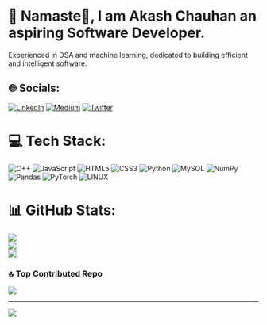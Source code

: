 # 💫 Namaste🙏, I am Akash Chauhan an aspiring Software Developer.
Experienced in DSA and machine learning, dedicated to building efficient and intelligent software. <br>



## 🌐 Socials:
[![LinkedIn](https://img.shields.io/badge/LinkedIn-%230077B5.svg?logo=linkedin&logoColor=white)](https://linkedin.com/in/a1akashchauhan) [![Medium](https://img.shields.io/badge/Medium-12100E?logo=medium&logoColor=white)](https://medium.com/@a1akashchauhan) [![Twitter](https://img.shields.io/badge/Twitter-%231DA1F2.svg?logo=Twitter&logoColor=white)](https://twitter.com/a1akashchauhan) 

# 💻 Tech Stack:
![C++](https://img.shields.io/badge/c++-%2300599C.svg?style=for-the-badge&logo=c%2B%2B&logoColor=white) ![JavaScript](https://img.shields.io/badge/javascript-%23323330.svg?style=for-the-badge&logo=javascript&logoColor=%23F7DF1E) ![HTML5](https://img.shields.io/badge/html5-%23E34F26.svg?style=for-the-badge&logo=html5&logoColor=white) ![CSS3](https://img.shields.io/badge/css3-%231572B6.svg?style=for-the-badge&logo=css3&logoColor=white) ![Python](https://img.shields.io/badge/python-3670A0?style=for-the-badge&logo=python&logoColor=ffdd54) ![MySQL](https://img.shields.io/badge/mysql-%2300f.svg?style=for-the-badge&logo=mysql&logoColor=white) ![NumPy](https://img.shields.io/badge/numpy-%23013243.svg?style=for-the-badge&logo=numpy&logoColor=white) ![Pandas](https://img.shields.io/badge/pandas-%23150458.svg?style=for-the-badge&logo=pandas&logoColor=white) ![PyTorch](https://img.shields.io/badge/PyTorch-%23EE4C2C.svg?style=for-the-badge&logo=PyTorch&logoColor=white) ![LINUX](https://img.shields.io/badge/Linux-FCC624?style=for-the-badge&logo=linux&logoColor=black)
# 📊 GitHub Stats:
![](https://github-readme-stats.vercel.app/api?username=a1akashchauhan&theme=gotham&hide_border=false&include_all_commits=false&count_private=false)<br/>
![](https://github-readme-streak-stats.herokuapp.com/?user=a1akashchauhan&theme=gotham&hide_border=false)<br/>
![](https://github-readme-stats.vercel.app/api/top-langs/?username=a1akashchauhan&theme=gotham&hide_border=false&include_all_commits=false&count_private=false&layout=compact)

### 🔝 Top Contributed Repo
![](https://github-contributor-stats.vercel.app/api?username=a1akashchauhan&limit=5&theme=gruvbox&combine_all_yearly_contributions=true)

---
[![](https://visitcount.itsvg.in/api?id=a1akashchauhan&icon=0&color=6)](https://visitcount.itsvg.in)

<!-- Proudly created with GPRM ( https://gprm.itsvg.in ) -->

